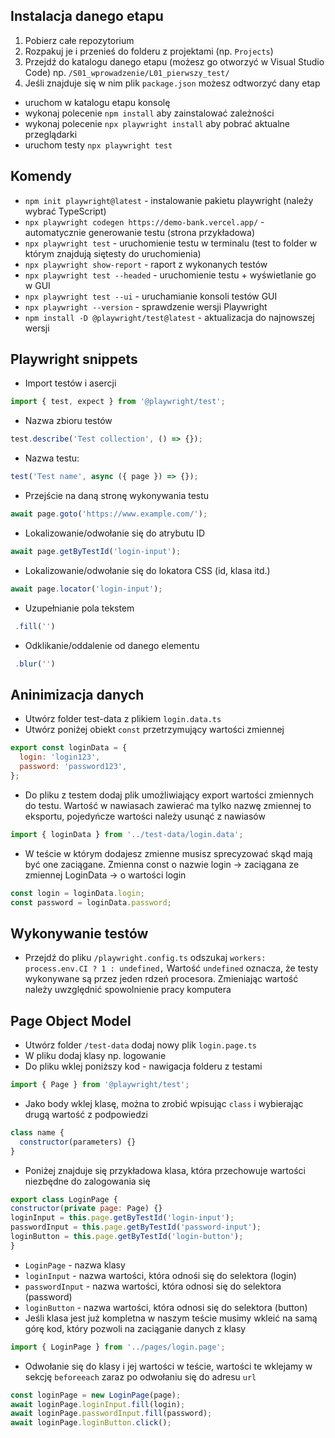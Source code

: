 ## Instalacja danego etapu

1. Pobierz całe repozytorium
2. Rozpakuj je i przenieś do folderu z projektami (np. `Projects`)
3. Przejdź do katalogu danego etapu (możesz go otworzyć w Visual Studio Code) np. `/S01_wprowadzenie/L01_pierwszy_test/`
4. Jeśli znajduje się w nim plik `package.json` możesz odtworzyć dany etap

- uruchom w katalogu etapu konsolę
- wykonaj polecenie `npm install` aby zainstalować zależności
- wykonaj polecenie `npx playwright install` aby pobrać aktualne przeglądarki
- uruchom testy `npx playwright test`

## Komendy

- `npm init playwright@latest` - instalowanie pakietu playwright (należy wybrać TypeScript)
- `npx playwright codegen https://demo-bank.vercel.app/` - automatycznie generowanie testu (strona przykładowa)
- `npx playwright test` - uruchomienie testu w terminalu (test to folder w którym znajdują siętesty do uruchomienia)
- `npx playwright show-report` - raport z wykonanych testów
- `npx playwright test --headed` - uruchomienie testu + wyświetlanie go w GUI
- `npx playwright test --ui` - uruchamianie konsoli testów GUI
- `npx playwright --version` - sprawdzenie wersji Playwright
- `npm install -D @playwright/test@latest` - aktualizacja do najnowszej wersji

## Playwright snippets

- Import testów i asercji

```javascript
import { test, expect } from '@playwright/test';
```

- Nazwa zbioru testów

```javascript
test.describe('Test collection', () => {});
```

- Nazwa testu:

```javascript
test('Test name', async ({ page }) => {});
```

- Przejście na daną stronę wykonywania testu

```javascript
await page.goto('https://www.example.com/');
```

- Lokalizowanie/odwołanie się do atrybutu ID

```javascript
await page.getByTestId('login-input');
```

- Lokalizowanie/odwołanie się do lokatora CSS (id, klasa itd.)

```javascript
await page.locator('login-input');
```

- Uzupełnianie pola tekstem

```javascript
 .fill('')
```

- Odklikanie/oddalenie od danego elementu

```javascript
 .blur('')
```

## Aninimizacja danych

- Utwórz folder test-data z plikiem `login.data.ts`
- Utwórz poniżej obiekt `const` przetrzymujący wartości zmiennej

```javascript
export const loginData = {
  login: 'login123',
  password: 'password123',
};
```

- Do pliku z testem dodaj plik umożliwiający export wartości zmiennych do testu. Wartość w nawiasach zawierać ma tylko nazwę zmiennej to eksportu, pojedyńcze wartości należy usunąć z nawiasów

```javascript
import { loginData } from '../test-data/login.data';
```

- W teście w którym dodajesz zmienne musisz sprecyzować skąd mają być one zaciągane. Zmienna const o nazwie login -> zaciągana ze zmiennej LoginData -> o wartości login

```javascript
const login = loginData.login;
const password = loginData.password;
```

## Wykonywanie testów

- Przejdź do pliku `/playwright.config.ts` odszukaj `workers: process.env.CI ? 1 : undefined,` Wartość `undefined` oznacza, że testy wykonywane są przez jeden rdzeń procesora. Zmieniając wartość należy uwzględnić spowolnienie pracy komputera

## Page Object Model

- Utwórz folder `/test-data` dodaj nowy plik `login.page.ts`
- W pliku dodaj klasy np. logowanie
- Do pliku wklej poniższy kod - nawigacja folderu z testami

```javascript
import { Page } from '@playwright/test';
```

- Jako body wklej klasę, można to zrobić wpisując `class` i wybierając drugą wartość z podpowiedzi

```javascript
class name {
  constructor(parameters) {}
}
```

- Poniżej znajduje się przykładowa klasa, która przechowuje wartości niezbędne do zalogowania się

```javascript
export class LoginPage {
constructor(private page: Page) {}
loginInput = this.page.getByTestId('login-input');
passwordInput = this.page.getByTestId('password-input');
loginButton = this.page.getByTestId('login-button');
}
```

- `LoginPage` - nazwa klasy
- `loginInput` - nazwa wartości, która odnośi się do selektora (login)
- `passwordInput` - nazwa wartości, która odnosi się do selektora (password)
- `loginButton` - nazwa wartości, która odnosi się do selektora (button)
- Jeśli klasa jest już kompletna w naszym teście musimy wkleić na samą górę kod, który pozwoli na zaciąganie danych z klasy

```javascript
import { LoginPage } from '../pages/login.page';
```

- Odwołanie się do klasy i jej wartości w teście, wartości te wklejamy w sekcję `beforeeach` zaraz po odwołaniu się do adresu `url`

```javascript
const loginPage = new LoginPage(page);
await loginPage.loginInput.fill(login);
await loginPage.passwordInput.fill(password);
await loginPage.loginButton.click();
```
